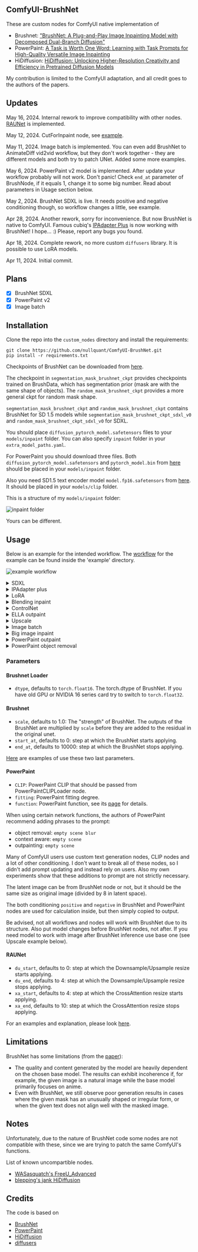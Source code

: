 ## ComfyUI-BrushNet

These are custom nodes for ComfyUI native implementation of 

- Brushnet:  ["BrushNet: A Plug-and-Play Image Inpainting Model with Decomposed Dual-Branch Diffusion"](https://arxiv.org/abs/2403.06976) 
- PowerPaint: [A Task is Worth One Word: Learning with Task Prompts for High-Quality Versatile Image Inpainting](https://arxiv.org/abs/2312.03594) 
- HiDiffusion: [HiDiffusion: Unlocking Higher-Resolution Creativity and Efficiency in Pretrained Diffusion Models](https://arxiv.org/abs/2311.17528)

My contribution is limited to the ComfyUI adaptation, and all credit goes to the authors of the papers.

## Updates

May 16, 2024. Internal rework to improve compatibility with other nodes. [RAUNet](RAUNET.md) is implemented.

May 12, 2024. CutForInpaint node, see [example](BIG_IMAGE.md).

May 11, 2024. Image batch is implemented. You can even add BrushNet to AnimateDiff vid2vid workflow, but they don't work together - they are different models and both try to patch UNet. Added some more examples.

May 6, 2024. PowerPaint v2 model is implemented. After update your workflow probably will not work. Don't panic! Check `end_at` parameter of BrushNode, if it equals 1, change it to some big number. Read about parameters in Usage section below.

May 2, 2024. BrushNet SDXL is live. It needs positive and negative conditioning though, so workflow changes a little, see example.

Apr 28, 2024. Another rework, sorry for inconvenience. But now BrushNet is native to ComfyUI. Famous cubiq's [IPAdapter Plus](https://github.com/cubiq/ComfyUI_IPAdapter_plus) is now working with BrushNet! I hope... :) Please, report any bugs you found.

Apr 18, 2024. Complete rework, no more custom `diffusers` library. It is possible to use LoRA models.

Apr 11, 2024. Initial commit.

## Plans

- [x] BrushNet SDXL
- [x] PowerPaint v2
- [x] Image batch

## Installation

Clone the repo into the `custom_nodes` directory and install the requirements:

```
git clone https://github.com/nullquant/ComfyUI-BrushNet.git
pip install -r requirements.txt
```

Checkpoints of BrushNet can be downloaded from [here](https://drive.google.com/drive/folders/1fqmS1CEOvXCxNWFrsSYd_jHYXxrydh1n?usp=drive_link). 

The checkpoint in `segmentation_mask_brushnet_ckpt` provides checkpoints trained on BrushData, which has segmentation prior (mask are with the same shape of objects). The `random_mask_brushnet_ckpt` provides a more general ckpt for random mask shape.

`segmentation_mask_brushnet_ckpt` and `random_mask_brushnet_ckpt` contains BrushNet for SD 1.5 models while 
`segmentation_mask_brushnet_ckpt_sdxl_v0` and `random_mask_brushnet_ckpt_sdxl_v0` for SDXL.

You should place `diffusion_pytorch_model.safetensors` files to your `models/inpaint` folder. You can also specify `inpaint` folder in your `extra_model_paths.yaml`.

For PowerPaint you should download three files. Both `diffusion_pytorch_model.safetensors` and `pytorch_model.bin` from [here](https://huggingface.co/JunhaoZhuang/PowerPaint-v2-1/tree/main/PowerPaint_Brushnet) should be placed in your `models/inpaint` folder.

Also you need SD1.5 text encoder model `model.fp16.safetensors` from [here](https://huggingface.co/runwayml/stable-diffusion-v1-5/tree/main/text_encoder). It should be placed in your `models/clip` folder.

This is a structure of my `models/inpaint` folder:

![inpaint folder](example/inpaint_folder.png?raw=true)

Yours can be different.

## Usage

Below is an example for the intended workflow. The [workflow](example/BrushNet_basic.json) for the example can be found inside the 'example' directory.

![example workflow](example/BrushNet_basic.png?raw=true)

<details>
  <summary>SDXL</summary>
  
![example workflow](example/BrushNet_SDXL_basic.png?raw=true)

[workflow](example/BrushNet_SDXL_basic.json)

</details>

<details>
  <summary>IPAdapter plus</summary>
  
![example workflow](example/BrushNet_with_IPA.png?raw=true)

[workflow](example/BrushNet_with_IPA.json)

</details>

<details>
  <summary>LoRA</summary>
  
![example workflow](example/BrushNet_with_LoRA.png?raw=true)

[workflow](example/BrushNet_with_LoRA.json)

</details>

<details>
  <summary>Blending inpaint</summary>

![example workflow](example/BrushNet_inpaint.png?raw=true)

Sometimes inference and VAE broke image, so you need to blend inpaint image with the original: [workflow](example/BrushNet_inpaint.json). You can see blurred and broken text after inpainting in the first image and how I suppose to repair it.

</details>

<details>
  <summary>ControlNet</summary>

![example workflow](example/BrushNet_with_CN.png?raw=true)

[workflow](example/BrushNet_with_CN.json)

[ControlNet canny edge](CN.md)

</details>

<details>
  <summary>ELLA outpaint</summary>

![example workflow](example/BrushNet_with_ELLA.png?raw=true)

[workflow](example/BrushNet_with_ELLA.json)

</details>

<details>
  <summary>Upscale</summary>

![example workflow](example/BrushNet_SDXL_upscale.png?raw=true)

[workflow](example/BrushNet_SDXL_upscale.json)

To upscale you should use base model, not BrushNet. The same is true for conditioning. Latent upscaling between BrushNet and KSampler will not work or will give you wierd results. These limitations are due to structure of BrushNet and its influence on UNet calculations.

</details>

<details>
  <summary>Image batch</summary>

![example workflow](example/BrushNet_image_batch.png?raw=true)

[workflow](example/BrushNet_image_batch.json)

</details>


<details>
  <summary>Big image inpaint</summary>

![example workflow](example/BrushNet_cut_for_inpaint.png?raw=true)

[workflow](example/BrushNet_cut_for_inpaint.json)

When you work with big image and your inpaint mask is small it is better to cut part of the image, work with it and then blend it back. 
I created a node for such workflow, see example.

</details>


<details>
  <summary>PowerPaint outpaint</summary>

![example workflow](example/PowerPaint_outpaint.png?raw=true)

[workflow](example/PowerPaint_outpaint.json)

</details>

<details>
  <summary>PowerPaint object removal</summary>

![example workflow](example/PowerPaint_object_removal.png?raw=true)

[workflow](example/PowerPaint_object_removal.json)

It is often hard to completely remove the object, especially if it is at the front:

![object removal example](example/object_removal_fail.png?raw=true)

You should try to add object description to negative prompt and describe empty scene, like here:

![object removal example](example/object_removal.png?raw=true)

</details>

### Parameters

#### Brushnet Loader

- `dtype`, defaults to `torch.float16`. The torch.dtype of BrushNet. If you have old GPU or NVIDIA 16 series card try to switch to `torch.float32`.

#### Brushnet

- `scale`, defaults to 1.0: The "strength" of BrushNet. The outputs of the BrushNet are multiplied by `scale` before they are added to the residual in the original unet.
- `start_at`, defaults to 0: step at which the BrushNet starts applying.
- `end_at`, defaults to 10000: step at which the BrushNet stops applying.

[Here](PARAMS.md) are examples of use these two last parameters.

#### PowerPaint

- `CLIP`: PowerPaint CLIP that should be passed from PowerPaintCLIPLoader node.
- `fitting`: PowerPaint fitting degree.
- `function`: PowerPaint function, see its [page](https://github.com/open-mmlab/PowerPaint) for details.

When using certain network functions, the authors of PowerPaint recommend adding phrases to the prompt:

- object removal: `empty scene blur`
- context aware: `empty scene`
- outpainting: `empty scene`

Many of ComfyUI users use custom text generation nodes, CLIP nodes and a lot of other conditioning. I don't want to break all of these nodes, so I didn't add prompt updating and instead rely on users. Also my own experiments show that these additions to prompt are not strictly necessary.

The latent image can be from BrushNet node or not, but it should be the same size as original image (divided by 8 in latent space). 

The both conditioning `positive` and `negative` in BrushNet and PowerPaint nodes are used for calculation inside, but then simply copied to output.

Be advised, not all workflows and nodes will work with BrushNet due to its structure. Also put model changes before BrushNet nodes, not after. If you need model to work with image after BrushNet inference use base one (see Upscale example below).

#### RAUNet

- `du_start`, defaults to 0: step at which the Downsample/Upsample resize starts applying.
- `du_end`, defaults to 4: step at which the Downsample/Upsample resize stops applying.
- `xa_start`, defaults to 4: step at which the CrossAttention resize starts applying.
- `xa_end`, defaults to 10: step at which the CrossAttention resize stops applying.

For an examples and explanation, please look [here](RAUNET.md).

## Limitations 

BrushNet has some limitations (from the [paper](https://arxiv.org/abs/2403.06976)): 

- The quality and content generated by the model are heavily dependent on the chosen base model. 
The results can exhibit incoherence if, for example, the given image is a natural image while the base model primarily focuses on anime. 
- Even with BrushNet, we still observe poor generation results in cases where the given mask has an unusually shaped
or irregular form, or when the given text does not align well with the masked image.

## Notes

Unfortunately, due to the nature of BrushNet code some nodes are not compatible with these, since we are trying to patch the same ComfyUI's functions. 

List of known uncompartible nodes.

- [WASasquatch's FreeU_Advanced](https://github.com/WASasquatch/FreeU_Advanced/tree/main)
- [blepping's jank HiDiffusion](https://github.com/blepping/comfyui_jankhidiffusion)

## Credits

The code is based on 

- [BrushNet](https://github.com/TencentARC/BrushNet)
- [PowerPaint](https://github.com/zhuang2002/PowerPaint)
- [HiDiffusion](https://github.com/megvii-research/HiDiffusion)
- [diffusers](https://github.com/huggingface/diffusers)

